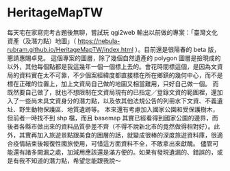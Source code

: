 # HeritageMapTW

每天宅在家寫完考古題後無聊，嘗試玩 qgi2web 輸出以前做的專案：「臺灣文化資產（及潛力點）地圖」（ https://nebula-rubram.github.io/HeritageMapTW/index.html ）。目前還是很陽春的 beta 版，懇請惠賜卓見。
這個專案的圖層，除了幾個自然遺產的 polygon 圖層是撿現成的以外，其他每個點都是我這幾年一個一個標上去的。會花時間標這個，是因為文資局的資料實在太不可靠，不少個案經緯度都直接標在所在鄉鎮的幾何中心，而不是標在正確的位置上，加上文資局自己做的地圖又相當難用，只好自己做一個。
而既然要自己做了，就也不想限制在文資局現有的已指定／登錄文資的範圍裡，還加入了一些尚未具文資身分的潛力點，以及依其他法規公告的列冊水下文資、不義遺址、野生動物保護區、地質遺跡等。
本來還有考慮加入國家公園和受保護樹木，但前者一時找不到 shp 檔，而且 basemap 其實已經看得到國家公園的邊界，而後者各縣市做出來的資料品質參差不齊（不得不說新北市的竟然做得相對好）。此外，其實再加入旅遊景點跟美食的圖層的話，就變成很棒的深度旅遊資料庫，很適合疫情結束後報復性國旅使用，可惜這方面資料不全，不敢拿出來獻醜。
儘管可能還有諸多闕漏之處，加減用應該還是滿方便的。如果有發現遺漏的、錯誤的，或是有我不知道的潛力點，希望您能跟我說～
